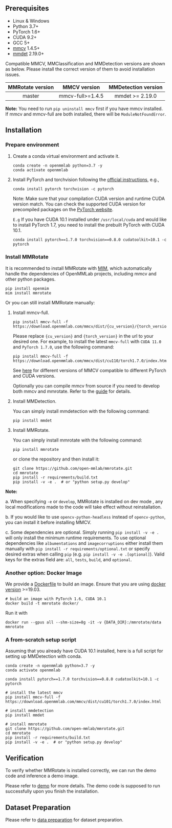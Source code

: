 ## Prerequisites

- Linux & Windows
- Python 3.7+
- PyTorch 1.6+
- CUDA 9.2+
- GCC 5+
- [mmcv](https://mmcv.readthedocs.io/en/latest/get_started/installation.html) 1.4.5+
- [mmdet](https://mmdetection.readthedocs.io/en/latest/get_started.html#installation) 2.19.0+


Compatible MMCV, MMClassification and MMDetection versions are shown as below. Please install the correct version of them to avoid installation issues.

| MMRotate version   |    MMCV version   |      MMDetection version     |
|:-------------------:|:-----------------:|:---------------------------------:|
| master              | mmcv-full>=1.4.5 |      mmdet >= 2.19.0              |

**Note:** You need to run `pip uninstall mmcv` first if you have mmcv installed.
If mmcv and mmcv-full are both installed, there will be `ModuleNotFoundError`.

## Installation

### Prepare environment

1. Create a conda virtual environment and activate it.

    ```shell
    conda create -n openmmlab python=3.7 -y
    conda activate openmmlab
    ```

2. Install PyTorch and torchvision following the [official instructions](https://pytorch.org/), e.g.,

    ```shell
    conda install pytorch torchvision -c pytorch
    ```

    Note: Make sure that your compilation CUDA version and runtime CUDA version match.
    You can check the supported CUDA version for precompiled packages on the [PyTorch website](https://pytorch.org/).

    `E.g` If you have CUDA 10.1 installed under `/usr/local/cuda` and would like to install
    PyTorch 1.7, you need to install the prebuilt PyTorch with CUDA 10.1.

    ```shell
    conda install pytorch==1.7.0 torchvision==0.8.0 cudatoolkit=10.1 -c pytorch
    ```


### Install MMRotate

It is recommended to install MMRotate with [MIM](https://github.com/open-mmlab/mim),
which automatically handle the dependencies of OpenMMLab projects, including mmcv and other python packages.

```shell
pip install openmim
mim install mmrotate
```

Or you can still install MMRotate manually:

1. Install mmcv-full.

    ```shell
    pip install mmcv-full -f https://download.openmmlab.com/mmcv/dist/{cu_version}/{torch_version}/index.html
    ```

    Please replace `{cu_version}` and `{torch_version}` in the url to your desired one. For example, to install the latest `mmcv-full` with `CUDA 11.0` and `PyTorch 1.7.0`, use the following command:

    ```shell
    pip install mmcv-full -f https://download.openmmlab.com/mmcv/dist/cu110/torch1.7.0/index.html
    ```

    See [here](https://github.com/open-mmlab/mmcv#installation) for different versions of MMCV compatible to different PyTorch and CUDA versions.

    Optionally you can compile mmcv from source if you need to develop both mmcv and mmrotate. Refer to the [guide](https://github.com/open-mmlab/mmcv#installation) for details.

2. Install MMDetection.

    You can simply install mmdetection with the following command:

    ```shell
    pip install mmdet
    ```

3. Install MMRotate.

    You can simply install mmrotate with the following command:

    ```shell
    pip install mmrotate
    ```

    or clone the repository and then install it:

    ```shell
    git clone https://github.com/open-mmlab/mmrotate.git
    cd mmrotate
    pip install -r requirements/build.txt
    pip install -v -e .  # or "python setup.py develop"

**Note:**

a. When specifying `-e` or `develop`, MMRotate is installed on dev mode
, any local modifications made to the code will take effect without reinstallation.

b. If you would like to use `opencv-python-headless` instead of `opencv-python`,
you can install it before installing MMCV.

c. Some dependencies are optional. Simply running `pip install -v -e .` will
 only install the minimum runtime requirements. To use optional dependencies like `albumentations` and `imagecorruptions` either install them manually with `pip install -r requirements/optional.txt` or specify desired extras when calling `pip` (e.g. `pip install -v -e .[optional]`). Valid keys for the extras field are: `all`, `tests`, `build`, and `optional`.


### Another option: Docker Image

We provide a [Dockerfile](https://github.com/open-mmlab/mmrotate/tree/main/docker/Dockerfile) to build an image. Ensure that you are using [docker version](https://docs.docker.com/engine/install/) >=19.03.

```shell
# build an image with PyTorch 1.6, CUDA 10.1
docker build -t mmrotate docker/
```

Run it with

```shell
docker run --gpus all --shm-size=8g -it -v {DATA_DIR}:/mmrotate/data mmrotate
```

### A from-scratch setup script

Assuming that you already have CUDA 10.1 installed, here is a full script for setting up MMDetection with conda.

```shell
conda create -n openmmlab python=3.7 -y
conda activate openmmlab

conda install pytorch==1.7.0 torchvision==0.8.0 cudatoolkit=10.1 -c pytorch

# install the latest mmcv
pip install mmcv-full -f https://download.openmmlab.com/mmcv/dist/cu101/torch1.7.0/index.html

# install mmdetection
pip install mmdet

# install mmrotate
git clone https://github.com/open-mmlab/mmrotate.git
cd mmrotate
pip install -r requirements/build.txt
pip install -v -e .  # or "python setup.py develop"
```


## Verification

To verify whether MMRotate is installed correctly, we can run the demo code and inference a demo image.

Please refer to [demo](https://github.com/open-mmlab/mmrotate/tree/main/demo)
 for more details. The demo code is supposed to run successfully upon you finish the installation.

## Dataset Preparation
Please refer to [data preparation](https://github.com/open-mmlab/mmrotate/tree/main/tools/data) for dataset preparation.
